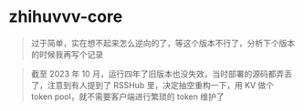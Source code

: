 # zhihuvvv-core

> 过于简单，实在想不起来怎么逆向的了，等这个版本不行了，分析下个版本的时候我再写个记录

> 截至 2023 年 10 月，运行四年了旧版本也没失效，当时部署的源码都弄丢了，注意到有人提到了 RSSHub 里，决定抽空重构一下，用 KV 做个 token pool，就不需要客户端进行繁琐的 token 维护了


<!-- GET https://api.zhihu.com/search/top_search/tabs/hot/items
Authorization: Bearer ${access_token} -->